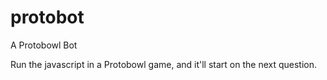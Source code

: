 # protobot
A Protobowl Bot

Run the javascript in a Protobowl game, and it'll start on the next question.
